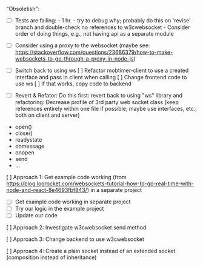 "Obsoletish":

- [ ] Tests are failing: - 1 hr. - try to debug why; probably do this on 'revise' branch and double-check no references to w3cwebsocket - Consider order of doing things, e.g., not having api as a separate module
- [ ] Consider using a proxy to the websocket (maybe see: https://stackoverflow.com/questions/23686379/how-to-make-websockets-to-go-through-a-proxy-in-node-js)

- [ ] Switch back to using ws
      [ ] Refactor mobtimer-client to use a created interface and pass in client when calling
      [ ] Change frontend code to use ws
      [ ] If that works, copy code to backend
- [ ] Revert & Refator: Do this first: revert back to using "ws" library and refactoring: Decrease profile of 3rd party web socket class (keep references entirely within one file if possible; maybe use interfaces, etc.; both on client and server)

- open()
- close()
- readystate
- onmessage
- onopen
- send
- ...

[ ] Approach 1: Get example code working (from https://blog.logrocket.com/websockets-tutorial-how-to-go-real-time-with-node-and-react-8e4693fbf843/) in a separate project

- [ ] Get example code working in separate project
- [ ] Try our logic in the example project
- [ ] Update our code

[ ] Approach 2: Investigate w3cwebsocket.send method

[ ] Approach 3: Change backend to use w3cwebsocket

[ ] Approach 4: Create a plain socket instead of an extended socket (composition instead of inheritance)
